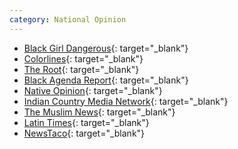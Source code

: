 ```yaml
---
category: National Opinion
---
```


- [Black Girl Dangerous](http://www.bgdblog.org/){: target="_blank"}
- [Colorlines](http://www.colorlines.com/){: target="_blank"}
- [The Root](http://www.theroot.com/){: target="_blank"}
- [Black Agenda Report](https://www.blackagendareport.com/){: target="_blank"}
- [Native Opinion](http://nativeopinion.com/){: target="_blank"}
- [Indian Country Media Network](https://indiancountrymedianetwork.com/category/news/){: target="_blank"}
- [The Muslim News](http://muslimnews.co.uk/news/americas/){: target="_blank"}
- [Latin Times](http://www.latintimes.com/news){: target="_blank"}
- [NewsTaco](http://www.newstaco.com/){: target="_blank"}
